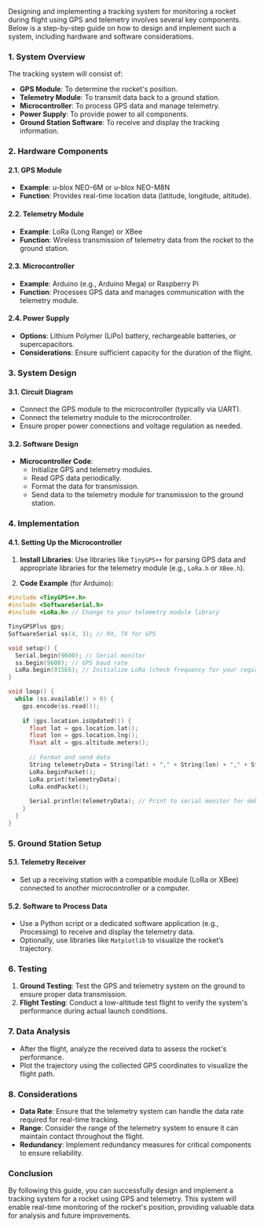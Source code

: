 Designing and implementing a tracking system for monitoring a rocket during flight using GPS and telemetry involves several key components. Below is a step-by-step guide on how to design and implement such a system, including hardware and software considerations.

### 1. System Overview

The tracking system will consist of:
- **GPS Module**: To determine the rocket's position.
- **Telemetry Module**: To transmit data back to a ground station.
- **Microcontroller**: To process GPS data and manage telemetry.
- **Power Supply**: To provide power to all components.
- **Ground Station Software**: To receive and display the tracking information.

### 2. Hardware Components

#### 2.1. GPS Module
- **Example**: u-blox NEO-6M or u-blox NEO-M8N
- **Function**: Provides real-time location data (latitude, longitude, altitude).

#### 2.2. Telemetry Module
- **Example**: LoRa (Long Range) or XBee
- **Function**: Wireless transmission of telemetry data from the rocket to the ground station.

#### 2.3. Microcontroller
- **Example**: Arduino (e.g., Arduino Mega) or Raspberry Pi
- **Function**: Processes GPS data and manages communication with the telemetry module.

#### 2.4. Power Supply
- **Options**: Lithium Polymer (LiPo) battery, rechargeable batteries, or supercapacitors.
- **Considerations**: Ensure sufficient capacity for the duration of the flight.

### 3. System Design

#### 3.1. Circuit Diagram
- Connect the GPS module to the microcontroller (typically via UART).
- Connect the telemetry module to the microcontroller.
- Ensure proper power connections and voltage regulation as needed.

#### 3.2. Software Design
- **Microcontroller Code**: 
  - Initialize GPS and telemetry modules.
  - Read GPS data periodically.
  - Format the data for transmission.
  - Send data to the telemetry module for transmission to the ground station.

### 4. Implementation

#### 4.1. Setting Up the Microcontroller
1. **Install Libraries**: Use libraries like `TinyGPS++` for parsing GPS data and appropriate libraries for the telemetry module (e.g., `LoRa.h` or `XBee.h`).
  
2. **Code Example** (for Arduino):
```cpp
#include <TinyGPS++.h>
#include <SoftwareSerial.h>
#include <LoRa.h> // Change to your telemetry module library

TinyGPSPlus gps;
SoftwareSerial ss(4, 3); // RX, TX for GPS

void setup() {
  Serial.begin(9600); // Serial monitor
  ss.begin(9600); // GPS baud rate
  LoRa.begin(915E6); // Initialize LoRa (check frequency for your region)
}

void loop() {
  while (ss.available() > 0) {
    gps.encode(ss.read());
    
    if (gps.location.isUpdated()) {
      float lat = gps.location.lat();
      float lon = gps.location.lng();
      float alt = gps.altitude.meters();
      
      // Format and send data
      String telemetryData = String(lat) + "," + String(lon) + "," + String(alt);
      LoRa.beginPacket();
      LoRa.print(telemetryData);
      LoRa.endPacket();
      
      Serial.println(telemetryData); // Print to serial monitor for debugging
    }
  }
}
```

### 5. Ground Station Setup

#### 5.1. Telemetry Receiver
- Set up a receiving station with a compatible module (LoRa or XBee) connected to another microcontroller or a computer.
  
#### 5.2. Software to Process Data
- Use a Python script or a dedicated software application (e.g., Processing) to receive and display the telemetry data.
- Optionally, use libraries like `Matplotlib` to visualize the rocket’s trajectory.

### 6. Testing

1. **Ground Testing**: Test the GPS and telemetry system on the ground to ensure proper data transmission.
2. **Flight Testing**: Conduct a low-altitude test flight to verify the system's performance during actual launch conditions.

### 7. Data Analysis

- After the flight, analyze the received data to assess the rocket's performance.
- Plot the trajectory using the collected GPS coordinates to visualize the flight path.

### 8. Considerations

- **Data Rate**: Ensure that the telemetry system can handle the data rate required for real-time tracking.
- **Range**: Consider the range of the telemetry system to ensure it can maintain contact throughout the flight.
- **Redundancy**: Implement redundancy measures for critical components to ensure reliability.

### Conclusion

By following this guide, you can successfully design and implement a tracking system for a rocket using GPS and telemetry. This system will enable real-time monitoring of the rocket's position, providing valuable data for analysis and future improvements.